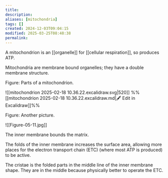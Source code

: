 ```yaml
---
title: 
description: 
aliases: [mitochondria]
tags: []
created: 2024-12-03T09:04:15
modified: 2025-03-25T08:48:38
permalink:
---
```


A mitochondrion is an [[organelle]] for [[cellular respiration]], so produces ATP.

Mitochondria are membrane bound organelles; they have a double membrane structure.

Figure: Parts of a mitochondrion.

![[mitochondrion 2025-02-18 10.36.22.excalidraw.svg|520]]
%%[[mitochondrion 2025-02-18 10.36.22.excalidraw.md|🖋 Edit in Excalidraw]]%%



Figure: Another picture.



![[Figure-05-11.jpg]]





The inner membrane bounds the matrix.

The folds of the inner membrane increases the surface area, allowing more places for the electron transport chain (ETC) (where most ATP is produced) to be active.


The cristae is the folded parts in the middle line of the inner membrane shape. They are in the middle because physically better to operate the ETC.
